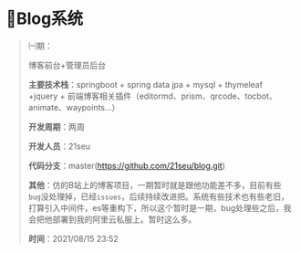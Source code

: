 # 🍉Blog系统
> ㈠期：
>
> 博客前台+管理员后台
>
> **主要技术栈**：springboot + spring data jpa + mysql + thymeleaf +jquery + 前端博客相关插件（editormd、prism、qrcode、tocbot、animate、waypoints...）
>
> **开发周期**：两周
>
> **开发人员**：21seu
>
> **代码分支**：master(https://github.com/21seu/blog.git)
>
> **其他**：仿的B站上的博客项目，一期暂时就是跟他功能差不多，目前有些`bug`没处理掉，已经`issues`，后续持续改进把。系统有些技术也有些老旧，打算引入中间件，es等重构下，所以这个暂时是一期，bug处理些之后，我会把他部署到我的阿里云私服上。暂时这么多。
>
> **时间**：2021/08/15 23:52
